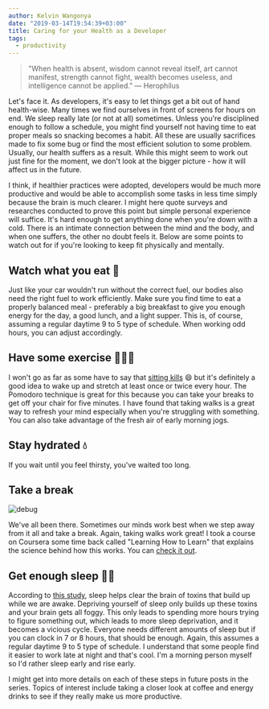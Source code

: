 ```yaml
---
author: Kelvin Wangonya
date: "2019-03-14T19:54:39+03:00"
title: Caring for your Health as a Developer
tags:
  - productivity
---
```


> \"When health is absent, wisdom cannot reveal itself, art cannot
> manifest, strength cannot fight, wealth becomes useless, and
> intelligence cannot be applied.\" ― Herophilus

Let\'s face it. As developers, it\'s easy to let things get a bit out of
hand health-wise. Many times we find ourselves in front of screens for
hours on end. We sleep really late (or not at all) sometimes. Unless
you\'re disciplined enough to follow a schedule, you might find yourself
not having time to eat proper meals so snacking becomes a habit. All
these are usually sacrifices made to fix some bug or find the most
efficient solution to some problem. Usually, our health suffers as a
result. While this might seem to work out just fine for the moment, we
don\'t look at the bigger picture - how it will affect us in the future.

I think, if healthier practices were adopted, developers would be much
more productive and would be able to accomplish some tasks in less time
simply because the brain is much clearer. I might here quote surveys and
researches conducted to prove this point but simple personal experience
will suffice. It\'s hard enough to get anything done when you\'re down
with a cold. There is an intimate connection between the mind and the
body, and when one suffers, the other no doubt feels it. Below are some
points to watch out for if you\'re looking to keep fit physically and
mentally.

## Watch what you eat 🥘

Just like your car wouldn\'t run without the correct fuel, our bodies
also need the right fuel to work efficiently. Make sure you find time to
eat a properly balanced meal - preferably a big breakfast to give you
enough energy for the day, a good lunch, and a light supper. This is, of
course, assuming a regular daytime 9 to 5 type of schedule. When working
odd hours, you can adjust accordingly.

## Have some exercise 🏃🏽‍♂️

I won\'t go as far as some have to say that [sitting
kills](https://edition.cnn.com/2017/09/11/health/sitting-increases-risk-of-death-study/index.html)
😄 but it\'s definitely a good idea to wake up and stretch at least once
or twice every hour. The Pomodoro technique is great for this because
you can take your breaks to get off your chair for five minutes. I have
found that taking walks is a great way to refresh your mind especially
when you\'re struggling with something. You can also take advantage of
the fresh air of early morning jogs.

## Stay hydrated 💧

If you wait until you feel thirsty, you\'ve waited too long.

## Take a break

![debug](https://i.redd.it/mdjsol1eiad11.jpg)

We\'ve all been there. Sometimes our minds work best when we step away
from it all and take a break. Again, taking walks work great! I took a
course on Coursera some time back called \"Learning How to Learn\" that
explains the science behind how this works. You can [check it
out](https://www.coursera.org/lecture/learning-how-to-learn/introduction-to-the-focused-and-diffuse-modes-75EsZ).

## Get enough sleep 🛌💤

According to [this
study](https://www.ncbi.nlm.nih.gov/pmc/articles/PMC3880190/), sleep
helps clear the brain of toxins that build up while we are awake.
Depriving yourself of sleep only builds up these toxins and your brain
gets all foggy. This only leads to spending more hours trying to figure
something out, which leads to more sleep deprivation, and it becomes a
vicious cycle. Everyone needs different amounts of sleep but if you can
clock in 7 or 8 hours, that should be enough. Again, this assumes a
regular daytime 9 to 5 type of schedule. I understand that some people
find it easier to work late at night and that\'s cool. I\'m a morning
person myself so I\'d rather sleep early and rise early.

I might get into more details on each of these steps in future posts in
the series. Topics of interest include taking a closer look at coffee
and energy drinks to see if they really make us more productive.
